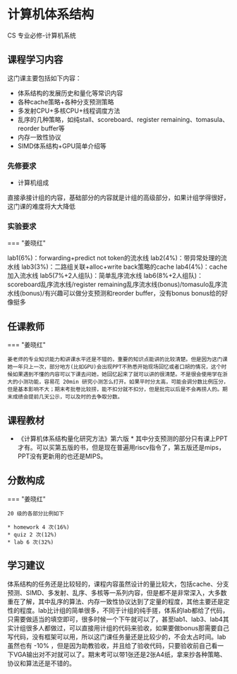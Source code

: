 # 计算机体系结构
<div class="badges">
<span class="badge cs-badge">CS 专业必修-计算机系统</span>
</div>

## 课程学习内容

这门课主要包括如下内容：

* 体系结构的发展历史和量化等常识内容
* 各种cache策略+各种分支预测策略
* 多发射CPU+多核CPU+线程调度方法
* 乱序的几种策略，如纯stall、scoreboard、register remaining、tomasula、reorder buffer等
* 内存一致性协议
* SIMD体系结构+GPU简单介绍等

### 先修要求

* 计算机组成

直接承接计组的内容，基础部分的内容就是计组的高级部分，如果计组学得很好，这门课的难度将大大降低

### 实验要求

=== "姜晓红"

lab1(6%)：forwarding+predict not token的流水线
lab2(4%)：带异常处理的流水线
lab3(3%)：二路组关联+alloc+write back策略的cache
lab4(4%)：cache加入流水线
lab5(7%+2人组队)：简单乱序流水线
lab6(8%+2人组队)：scoreboard乱序流水线/register remaining乱序流水线(bonus)/tomasulo乱序流水线(bonus)/有兴趣可以做分支预测和reorder buffer，没有bonus
bonus给的好像挺多

## 任课教师

=== "姜晓红"

    姜老师的专业知识能力和讲课水平还是不错的，重要的知识点能讲的比较清楚。但是因为这门课她一年只上一次，部分地方(比如GPU)会出现PPT不熟悉开始现场回忆或者口胡的情况，这个时候如果遇到不懂的内容可以下课去问她，她回忆起来了就可以讲的很清楚。不是很会使用学在浙大的小测功能，容易花 20min 研究小测怎么打开。如果平时分太高，可能会调分数比例压分，但是基本影响不大；期末考批卷比较捞，能不扣分就不扣分，但是批完以后是不会再捞人的。期末成绩会提前几天公示，可以及时的去争取分数。

## 课程教材

* 《计算机体系结构量化研究方法》第六版 *
其中分支预测的部分只有课上PPT才有。可以买第五版的书，但是现在普遍用riscv指令了，第五版还是mips，PPT没有更新用的也还是MIPS。

## 分数构成

=== "姜晓红"

    20 级的各部分比例如下

    * homework 4 次(16%)
    * quiz 2 次(12%)
    * lab 6 次(32%)

## 学习建议

体系结构的任务还是比较轻的，课程内容虽然设计的量比较大，包括cache、分支预测、SIMD、多发射、乱序、多核等一系列内容，但是都不是非常深入，大多数重在了解，其中乱序的算法、内存一致性协议达到了定量的程度，其他主要还是定性的程度。lab比计组的简单很多，不同于计组的纯手搓，体系的lab都给了代码，只需要做适当的填空即可，很多时候一个下午就可以了，甚至lab1、lab3、lab4其实计组很多人都做过，可以直接用计组的代码来验收，如果要做bonus那需要自己写代码，没有框架可以用，所以这门课任务量还是比较少的，不会太占时间。lab虽然也有 -10% ，但是因为助教验收，并且给了验收代码，只要验收前自己看一下VGA输出对不对就可以了。期末考可以带1张还是2张A4纸，拿来抄各种策略、协议和算法还是不错的。
